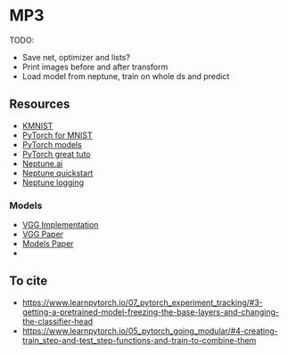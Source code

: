 # MP3

TODO:

- Save net, optimizer and lists?
- Print images before and after transform
- Load model from neptune, train on whole ds and predict


## Resources
- [KMNIST](https://github.com/rois-codh/kmnist)
- [PyTorch for MNIST](https://nextjournal.com/gkoehler/pytorch-mnist)
- [PyTorch models](https://pytorch.org/vision/stable/models.html)
- [PyTorch great tuto](https://www.learnpytorch.io/07_pytorch_experiment_tracking/#3-getting-a-pretrained-model-freezing-the-base-layers-and-changing-the-classifier-head)
- [Neptune.ai](https://neptune.ai/blog/how-to-keep-track-of-experiments-in-pytorch-using-neptune)
- [Neptune quickstart](https://docs.neptune.ai/usage/quickstart/#)
- [Neptune logging](https://docs.neptune.ai/logging/what_you_can_log/)


### Models
- [VGG Implementation](https://pytorch.org/vision/stable/_modules/torchvision/models/vgg.html)
- [VGG Paper](https://arxiv.org/pdf/1409.1556.pdf)
- [Models Paper](https://www.researchgate.net/publication/368974793_SLRProp_A_Back-Propagation_Variant_of_Sparse_Low_Rank_Method_for_DNNs_Reduction)
- 


## To cite
- https://www.learnpytorch.io/07_pytorch_experiment_tracking/#3-getting-a-pretrained-model-freezing-the-base-layers-and-changing-the-classifier-head
- https://www.learnpytorch.io/05_pytorch_going_modular/#4-creating-train_step-and-test_step-functions-and-train-to-combine-them